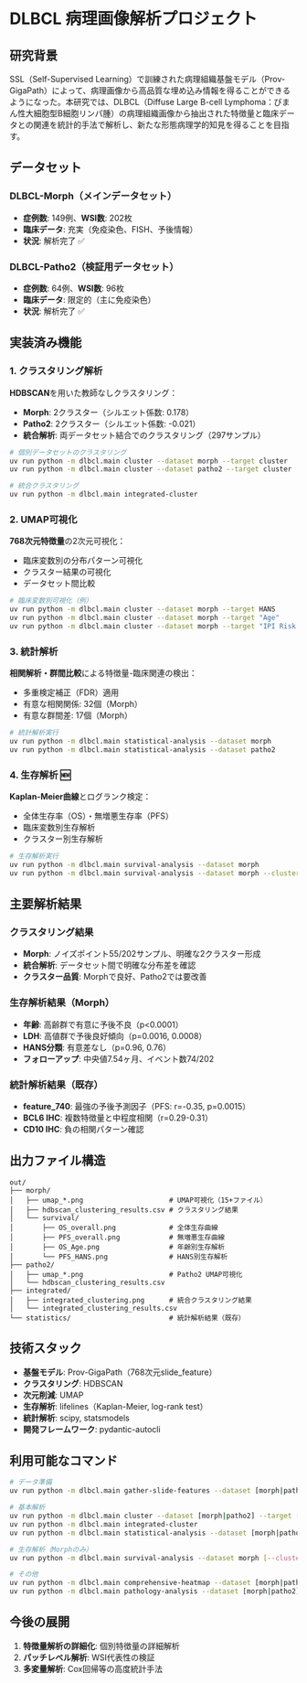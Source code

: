 # DLBCL 病理画像解析プロジェクト

## 研究背景

SSL（Self-Supervised Learning）で訓練された病理組織基盤モデル（Prov-GigaPath）によって、病理画像から高品質な埋め込み情報を得ることができるようになった。本研究では、DLBCL（Diffuse Large B-cell Lymphoma：びまん性大細胞型B細胞リンパ腫）の病理組織画像から抽出された特徴量と臨床データとの関連を統計的手法で解析し、新たな形態病理学的知見を得ることを目指す。

## データセット

### DLBCL-Morph（メインデータセット）
- **症例数**: 149例、**WSI数**: 202枚
- **臨床データ**: 充実（免疫染色、FISH、予後情報）
- **状況**: 解析完了 ✅

### DLBCL-Patho2（検証用データセット）
- **症例数**: 64例、**WSI数**: 96枚  
- **臨床データ**: 限定的（主に免疫染色）
- **状況**: 解析完了 ✅

## 実装済み機能

### 1. クラスタリング解析
**HDBSCAN**を用いた教師なしクラスタリング：
- **Morph**: 2クラスター（シルエット係数: 0.178）
- **Patho2**: 2クラスター（シルエット係数: -0.021）
- **統合解析**: 両データセット結合でのクラスタリング（297サンプル）

```bash
# 個別データセットのクラスタリング
uv run python -m dlbcl.main cluster --dataset morph --target cluster
uv run python -m dlbcl.main cluster --dataset patho2 --target cluster

# 統合クラスタリング
uv run python -m dlbcl.main integrated-cluster
```

### 2. UMAP可視化
**768次元特徴量**の2次元可視化：
- 臨床変数別の分布パターン可視化
- クラスター結果の可視化
- データセット間比較

```bash
# 臨床変数別可視化（例）
uv run python -m dlbcl.main cluster --dataset morph --target HANS
uv run python -m dlbcl.main cluster --dataset morph --target "Age"
uv run python -m dlbcl.main cluster --dataset morph --target "IPI Risk Group (4 Class)"
```

### 3. 統計解析
**相関解析・群間比較**による特徴量-臨床関連の検出：
- 多重検定補正（FDR）適用
- 有意な相関関係: 32個（Morph）
- 有意な群間差: 17個（Morph）

```bash
# 統計解析実行
uv run python -m dlbcl.main statistical-analysis --dataset morph
uv run python -m dlbcl.main statistical-analysis --dataset patho2
```

### 4. 生存解析 🆕
**Kaplan-Meier曲線**とログランク検定：
- 全体生存率（OS）・無増悪生存率（PFS）
- 臨床変数別生存解析
- クラスター別生存解析

```bash
# 生存解析実行
uv run python -m dlbcl.main survival-analysis --dataset morph
uv run python -m dlbcl.main survival-analysis --dataset morph --cluster-based
```

## 主要解析結果

### クラスタリング結果
- **Morph**: ノイズポイント55/202サンプル、明確な2クラスター形成
- **統合解析**: データセット間で明確な分布差を確認
- **クラスター品質**: Morphで良好、Patho2では要改善

### 生存解析結果（Morph）
- **年齢**: 高齢群で有意に予後不良（p<0.0001）
- **LDH**: 高値群で予後良好傾向（p=0.0016, 0.0008）
- **HANS分類**: 有意差なし（p=0.96, 0.76）
- **フォローアップ**: 中央値7.54ヶ月、イベント数74/202

### 統計解析結果（既存）
- **feature_740**: 最強の予後予測因子（PFS: r=-0.35, p=0.0015）
- **BCL6 IHC**: 複数特徴量と中程度相関（r=0.29-0.31）
- **CD10 IHC**: 負の相関パターン確認

## 出力ファイル構造

```
out/
├── morph/
│   ├── umap_*.png                     # UMAP可視化（15+ファイル）
│   ├── hdbscan_clustering_results.csv # クラスタリング結果
│   └── survival/
│       ├── OS_overall.png             # 全体生存曲線
│       ├── PFS_overall.png            # 無増悪生存曲線
│       ├── OS_Age.png                 # 年齢別生存解析
│       └── PFS_HANS.png               # HANS別生存解析
├── patho2/
│   ├── umap_*.png                     # Patho2 UMAP可視化
│   └── hdbscan_clustering_results.csv
├── integrated/
│   ├── integrated_clustering.png      # 統合クラスタリング結果
│   └── integrated_clustering_results.csv
└── statistics/                        # 統計解析結果（既存）
```

## 技術スタック

- **基盤モデル**: Prov-GigaPath（768次元slide_feature）
- **クラスタリング**: HDBSCAN
- **次元削減**: UMAP
- **生存解析**: lifelines（Kaplan-Meier, log-rank test）
- **統計解析**: scipy, statsmodels
- **開発フレームワーク**: pydantic-autocli

## 利用可能なコマンド

```bash
# データ準備
uv run python -m dlbcl.main gather-slide-features --dataset [morph|patho2]

# 基本解析
uv run python -m dlbcl.main cluster --dataset [morph|patho2] --target [cluster|HANS|Age|...]
uv run python -m dlbcl.main integrated-cluster
uv run python -m dlbcl.main statistical-analysis --dataset [morph|patho2]

# 生存解析（Morphのみ）
uv run python -m dlbcl.main survival-analysis --dataset morph [--cluster-based]

# その他
uv run python -m dlbcl.main comprehensive-heatmap --dataset [morph|patho2]
uv run python -m dlbcl.main pathology-analysis --dataset [morph|patho2]
```

## 今後の展開

1. **特徴量解析の詳細化**: 個別特徴量の詳細解析
2. **パッチレベル解析**: WSI代表性の検証
3. **多変量解析**: Cox回帰等の高度統計手法